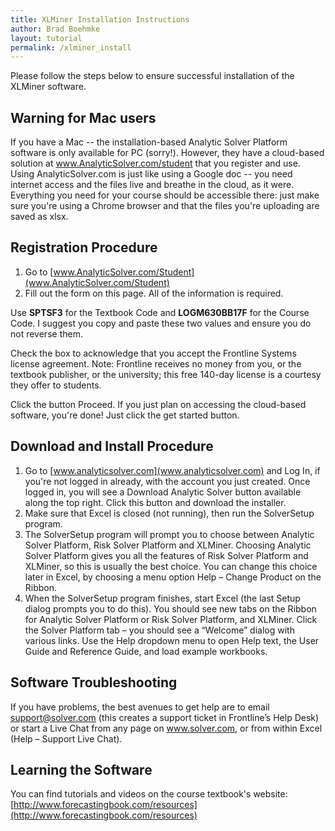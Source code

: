 ```yaml
---
title: XLMiner Installation Instructions
author: Brad Boehmke
layout: tutorial
permalink: /xlminer_install
---
```



Please follow the steps below to ensure successful installation of the XLMiner software.  

## Warning for Mac users
If you have a Mac -- the installation-based Analytic Solver Platform software is only available for PC (sorry!). However, they have a cloud-based solution at www.AnalyticSolver.com/student that you register and use. Using AnalyticSolver.com is just like using a Google doc -- you need internet access and the files live and breathe in the cloud, as it were. Everything you need for your course should be accessible there: just make sure you're using a Chrome browser and that the files you're uploading are saved as xlsx.

## Registration Procedure

1. Go to [www.AnalyticSolver.com/Student](www.AnalyticSolver.com/Student)
2. Fill out the form on this page. All of the information is required.

Use **SPTSF3** for the Textbook Code and **LOGM630BB17F** for the Course Code. I suggest you copy and paste these two values and ensure you do not reverse them.

Check the box to acknowledge that you accept the Frontline Systems license agreement. Note: Frontline receives no money from you, or the textbook publisher, or the university; this free 140-day license is a courtesy they offer to students.

Click the button Proceed. If you just plan on accessing the cloud-based software, you're done! Just click the get started button.

## Download and Install Procedure

1. Go to [www.analyticsolver.com](www.analyticsolver.com) and Log In, if you're not logged in already, with the account you just created. Once logged in, you will see a Download Analytic Solver button available along the top right. Click this button and download the installer.
2. Make sure that Excel is closed (not running), then run the SolverSetup program.
3. The SolverSetup program will prompt you to choose between Analytic Solver Platform, Risk Solver Platform and XLMiner. Choosing Analytic Solver Platform gives you all the features of Risk Solver Platform and XLMiner, so this is usually the best choice. You can change this choice later in Excel, by choosing a menu option Help – Change Product on the Ribbon.
4. When the SolverSetup program finishes, start Excel (the last Setup dialog prompts you to do this). You should see new tabs on the Ribbon for Analytic Solver Platform or Risk Solver Platform, and XLMiner. Click the Solver Platform tab – you should see a “Welcome” dialog with various links. Use the Help dropdown menu to open Help text, the User Guide and Reference Guide, and load example workbooks.

## Software Troubleshooting
If you have problems, the best avenues to get help are to email support@solver.com (this creates a support ticket in Frontline’s Help Desk) or start a Live Chat from any page on www.solver.com, or from within Excel (Help – Support Live Chat).

## Learning the Software
You can find tutorials and videos on the course textbook's website: [http://www.forecastingbook.com/resources](http://www.forecastingbook.com/resources) 
